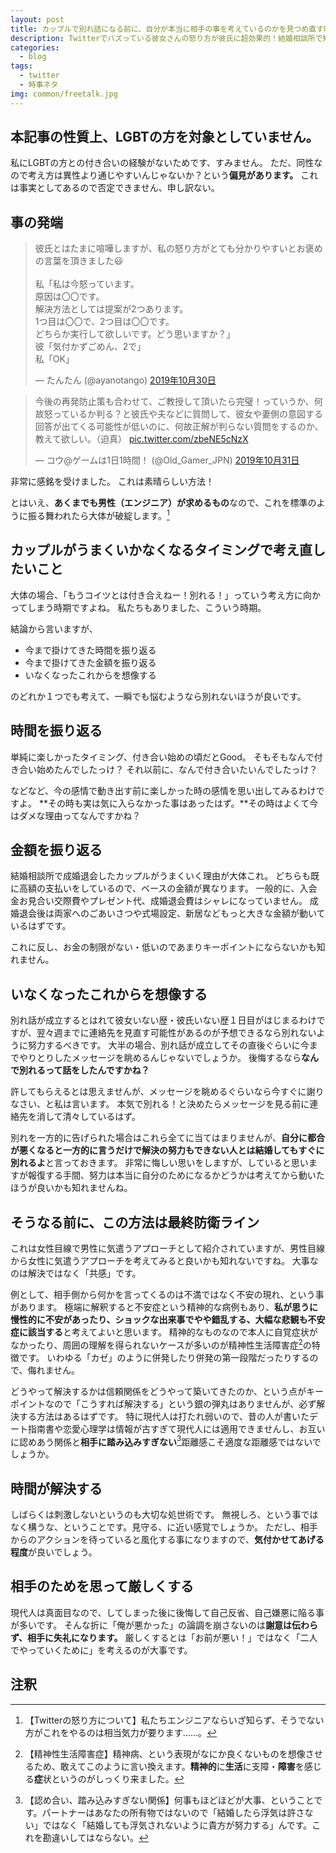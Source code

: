 ```yaml
---
layout: post
title: カップルで別れ話になる前に、自分が本当に相手の事を考えているのかを見つめ直す時に読んで欲しい
description: Twitterでバズっている彼女さんの怒り方が彼氏に超効果的！結婚相談所で知り合い、１年半も入籍もせずになんとなくうまく付き合い続けている私たちの実体験から徹底分析！
categories:
  - blog
tags:
  - twitter
  - 時事ネタ
img: common/freetalk.jpg
---
```


## 本記事の性質上、LGBTの方を対象としていません。
私にLGBTの方との付き合いの経験がないためです、すみません。
ただ、同性なので考え方は異性より通じやすいんじゃないか？という**偏見があります。**
これは事実としてあるので否定できません、申し訳ない。

## 事の発端
<blockquote class="twitter-tweet" data-lang="ja"><p lang="ja" dir="ltr">彼氏とはたまに喧嘩しますが、私の怒り方がとても分かりやすいとお褒めの言葉を頂きました😃<br><br>私「私は今怒っています。<br>原因は〇〇です。<br>解決方法としては提案が2つあります。<br>1つ目は〇〇で、2つ目は〇〇です。<br>どちらか実行して欲しいです。どう思いますか？」<br>彼「気付かずごめん、2で」<br>私「OK」</p>&mdash; たんたん (@ayanotango) <a href="https://twitter.com/ayanotango/status/1189500548472377349?ref_src=twsrc%5Etfw">2019年10月30日</a></blockquote>
<script async src="https://platform.twitter.com/widgets.js" charset="utf-8"></script>

<blockquote class="twitter-tweet" data-conversation="none" data-cards="hidden" data-lang="ja"><p lang="ja" dir="ltr">今後の再発防止策も合わせて、ご教授して頂いたら完璧！っていうか、何故怒っているか判る？と彼氏や夫などに質問して、彼女や妻側の意図する回答が出てくる可能性が低いのに、何故正解が判らない質問をするのか、教えて欲しい。（迫真） <a href="https://t.co/zbeNE5cNzX">pic.twitter.com/zbeNE5cNzX</a></p>&mdash; コウ@ゲームは1日1時間！ (@Old_Gamer_JPN) <a href="https://twitter.com/Old_Gamer_JPN/status/1189694655748657153?ref_src=twsrc%5Etfw">2019年10月31日</a></blockquote>
<script async src="https://platform.twitter.com/widgets.js" charset="utf-8"></script>

非常に感銘を受けました。
これは素晴らしい方法！

とはいえ、**あくまでも男性（エンジニア）が求めるもの**なので、これを標準のように振る舞われたら大体が破綻します。[^1]

## カップルがうまくいかなくなるタイミングで考え直したいこと
大体の場合、「もうコイツとは付き合えねー！別れる！」っていう考え方に向かってしまう時期ですよね。
私たちもありました、こういう時期。

結論から言いますが、

- 今まで掛けてきた時間を振り返る
- 今まで掛けてきた金額を振り返る
- いなくなったこれからを想像する

のどれか１つでも考えて、一瞬でも悩むようなら別れないほうが良いです。

## 時間を振り返る
単純に楽しかったタイミング、付き合い始めの頃だとGood。
そもそもなんで付き合い始めたんでしたっけ？
それ以前に、なんで付き合いたいんでしたっけ？

などなど、今の感情で動き出す前に楽しかった時の感情を思い出してみるわけですよ。
**その時も実は気に入らなかった事はあったはず。**その時はよくて今はダメな理由ってなんですかね？

## 金額を振り返る
結婚相談所で成婚退会したカップルがうまくいく理由が大体これ。
どちらも既に高額の支払いをしているので、ベースの金額が異なります。
一般的に、入会金お見合い交際費やプレゼント代、成婚退会費はシャレになっていません。
成婚退会後は両家へのごあいさつや式場設定、新居などもっと大きな金額が動いているはずです。

これに反し、お金の制限がない・低いのであまりキーポイントにならないかも知れません。

## いなくなったこれからを想像する
別れ話が成立するとはれて彼女いない歴・彼氏いない歴１日目がはじまるわけですが、翌々週までに連絡先を見直す可能性があるのが予想できるなら別れないように努力するべきです。
大半の場合、別れ話が成立してその直後ぐらいに今までやりとりしたメッセージを眺めるんじゃないでしょうか。
後悔するなら**なんで別れるって話をしたんですかね？**

許してもらえるとは思えませんが、メッセージを眺めるぐらいなら今すぐに謝りなさい、と私は言います。
本気で別れる！と決めたらメッセージを見る前に連絡先を消して清々しているはず。

別れを一方的に告げられた場合はこれら全てに当てはまりませんが、**自分に都合が悪くなると一方的に言うだけで解決の努力もできない人とは結婚してもすぐに別れるよ**と言っておきます。
非常に悔しい思いをしますが、していると思いますが報復する手間、努力は本当に自分のためになるかどうかは考えてから動いたほうが良いかも知れませんね。

## そうなる前に、この方法は最終防衛ライン
これは女性目線で男性に気遣うアプローチとして紹介されていますが、男性目線から女性に気遣うアプローチを考えてみると良いかも知れないですね。
大事なのは解決ではなく「共感」です。

例として、相手側から何かを言ってくるのは不満ではなく不安の現れ、という事があります。
極端に解釈すると不安症という精神的な病例もあり、**私が思うに慢性的に不安があったり、ショックな出来事でやや錯乱する、大幅な悲観も不安症に該当する**と考えてよいと思います。
精神的なものなので本人に自覚症状がなかったり、周囲の理解を得られないケースが多いのが精神性生活障害症[^2]の特徴です。
いわゆる「カゼ」のように併発したり併発の第一段階だったりするので、侮れません。

どうやって解決するかは信頼関係をどうやって築いてきたのか、という点がキーポイントなので「こうすれば解決する」という銀の弾丸はありませんが、必ず解決する方法はあるはずです。
特に現代人は打たれ弱いので、昔の人が書いたデート指南書や恋愛心理学は情報が古すぎて現代人には適用できませんし、お互いに認めあう関係と**相手に踏み込みすぎない**[^3]距離感こそ適度な距離感ではないでしょうか。

## 時間が解決する
しばらくは刺激しないというのも大切な処世術です。
無視しろ、という事ではなく構うな、ということです。見守る、に近い感覚でしょうか。
ただし、相手からのアクションを待っていると風化する事になりますので、**気付かせてあげる程度**が良いでしょう。

## 相手のためを思って厳しくする
現代人は真面目なので、してしまった後に後悔して自己反省、自己嫌悪に陥る事が多いです。
そんな折に「俺が悪かった」の論調を崩さないのは**謝意は伝わらず、相手に失礼になります。**
厳しくするとは「お前が悪い！」ではなく「二人でやっていくために」を考えるのが大事です。

## 注釈
[^1]: 【Twitterの怒り方について】私たちエンジニアならいざ知らず、そうでない方がこれをやるのは相当気力が要ります……。
[^2]: 【精神性生活障害症】精神病、という表現がなにか良くないものを想像させるため、敢えてこのように言い換えます。**精神的**に**生活**に支障・**障害**を感じる**症**状というのがしっくり来ました。
[^3]: 【認め合い、踏み込みすぎない関係】何事もほどほどが大事、ということです。パートナーはあなたの所有物ではないので「結婚したら浮気は許さない」ではなく「結婚しても浮気されないように貴方が努力する」んです。これを勘違いしてはならない。
